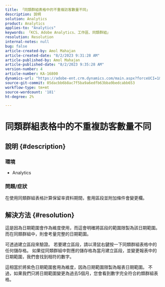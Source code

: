 ```yaml
---
title: 「同類群組表格中的不重複訪客數量不同」
description: 說明
solution: Analytics
product: Analytics
applies-to: "Analytics"
keywords: 「KCS、Adobe Analytics、工作區、同類群組」
resolution: Resolution
internal-notes: null
bug: false
article-created-by: Amol Mahajan
article-created-date: "8/2/2023 9:31:28 AM"
article-published-by: Amol Mahajan
article-published-date: "8/2/2023 9:35:28 AM"
version-number: 4
article-number: KA-16800
dynamics-url: "https://adobe-ent.crm.dynamics.com/main.aspx?forceUCI=1&pagetype=entityrecord&etn=knowledgearticle&id=0ff79d59-1731-ee11-bdf3-6045bd006b3d"
source-git-commit: 05dacbb6b8ac7f5ba9a6edfb63bba9bedcabb653
workflow-type: tm+mt
source-wordcount: '181'
ht-degree: 2%

---
```


# 同類群組表格中的不重複訪客數量不同

## 說明 {#description}


### <b>環境</b>

- Analytics




### <b>問題/症狀</b>

在使用同類群組表格計算保留率資料期間，套用區段並附加條件會變更欄。


## 解決方法 {#resolution}


這是因為日期範圍會作為維度使用，而這會明確將區段的範圍限製為該日期範圍。 而在同類群組中，則會考量完整的日期範圍。

可透過建立區段來驗證。 若要建立區段，請以滑鼠右鍵按一下同類群組表格中的任何儲存格。 如果從同類群組中對應的儲存格為當月建立區段，並變更報表中的日期範圍，我們會找到相符的數字。

這相當於將紫色日期範圍套用為維度，因為日期範圍限製為報表日期範圍。 不過，如果我們只將日期範圍變更為過去5個月，您會看到數字完全符合約類群組表格。







